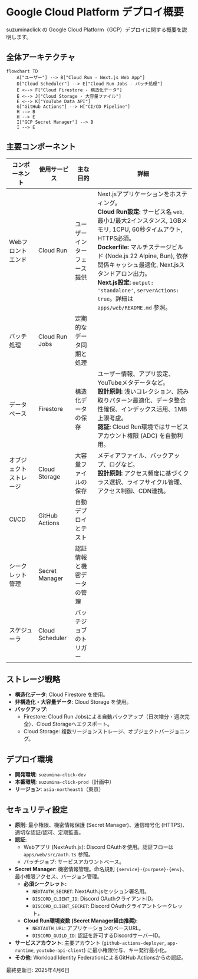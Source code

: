 # Google Cloud Platform デプロイ概要

suzuminaclick の Google Cloud Platform（GCP）デプロイに関する概要を説明します。

## 全体アーキテクチャ

```mermaid
flowchart TD
    A["ユーザー"] --> B["Cloud Run - Next.js Web App"]
    D["Cloud Scheduler"] --> E["Cloud Run Jobs - バッチ処理"]
    E <--> F["Cloud Firestore - 構造化データ"]
    E <--> J["Cloud Storage - 大容量ファイル"]
    E <--> K["YouTube Data API"]
    G["GitHub Actions"] --> H["CI/CD Pipeline"]
    H --> B
    H --> E
    I["GCP Secret Manager"] --> B
    I --> E
```

## 主要コンポーネント

| コンポーネント | 使用サービス | 主な目的 | 詳細 |
|--------------|------------|--------|------|
| Webフロントエンド | Cloud Run | ユーザーインターフェース提供 | Next.jsアプリケーションをホスティング。<br>**Cloud Run設定:** サービス名 `web`, 最小1/最大2インスタンス, 1GBメモリ, 1CPU, 60秒タイムアウト, HTTPS必須。<br>**Dockerfile:** マルチステージビルド (Node.js 22 Alpine, Bun), 依存関係キャッシュ最適化, Next.jsスタンドアロン出力。<br>**Next.js設定:** `output: 'standalone'`, `serverActions: true`。詳細は `apps/web/README.md` 参照。 |
| バッチ処理 | Cloud Run Jobs | 定期的なデータ同期と処理 | |
| データベース | Firestore | 構造化データの保存 | ユーザー情報、アプリ設定、YouTubeメタデータなど。<br>**設計原則:** 浅いコレクション、読み取りパターン最適化、データ整合性確保、インデックス活用、1MB上限考慮。<br>**認証:** Cloud Run環境ではサービスアカウント権限 (ADC) を自動利用。 |
| オブジェクトストレージ | Cloud Storage | 大容量ファイルの保存 | メディアファイル、バックアップ、ログなど。<br>**設計原則:** アクセス頻度に基づくクラス選択、ライフサイクル管理、アクセス制御、CDN連携。 |
| CI/CD | GitHub Actions | 自動デプロイとテスト | |
| シークレット管理 | Secret Manager | 認証情報と機密データの管理 | |
| スケジューラ | Cloud Scheduler | バッチジョブのトリガー | |

## ストレージ戦略

- **構造化データ**: Cloud Firestore を使用。
- **非構造化・大容量データ**: Cloud Storage を使用。
- **バックアップ**:
  - Firestore: Cloud Run Jobsによる自動バックアップ（日次増分・週次完全）、Cloud Storageへエクスポート。
  - Cloud Storage: 複数リージョンストレージ、オブジェクトバージョニング。

## デプロイ環境

- **開発環境**: `suzumina-click-dev`
- **本番環境**: `suzumina-click-prod`（計画中）
- **リージョン**: `asia-northeast1`（東京）

## セキュリティ設定

- **原則**: 最小権限、機密情報保護 (Secret Manager)、通信暗号化 (HTTPS)、適切な認証/認可、定期監査。
- **認証**:
  - Webアプリ (NextAuth.js): Discord OAuthを使用。認証フローは `apps/web/src/auth.ts` 参照。
  - バッチジョブ: サービスアカウントベース。
- **Secret Manager**: 機密情報管理。命名規則 `{service}-{purpose}-{env}`、最小権限アクセス、バージョン管理。
  - **必須シークレット:**
    - `NEXTAUTH_SECRET`: NextAuth.jsセッション署名用。
    - `DISCORD_CLIENT_ID`: Discord OAuthクライアントID。
    - `DISCORD_CLIENT_SECRET`: Discord OAuthクライアントシークレット。
  - **Cloud Run環境変数 (Secret Manager経由推奨):**
    - `NEXTAUTH_URL`: アプリケーションのベースURL。
    - `DISCORD_GUILD_ID`: 認証を許可するDiscordサーバーID。
- **サービスアカウント**: 主要アカウント (`github-actions-deployer`, `app-runtime`, `youtube-api-client`) に最小権限付与、キー発行最小化。
- **その他**: Workload Identity FederationによるGitHub Actionsからの認証。

最終更新日: 2025年4月6日
